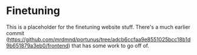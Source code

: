 # Finetuning
This is a placeholder for the finetuning website stuff. There's a much earlier commit (https://github.com/mrdmnd/portunus/tree/adcb6ccfaa9e8551025bcc18b1d9b651879a3eb0/frontend) that has some work to go off of.